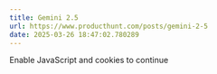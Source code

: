 ```yaml
---
title: Gemini 2.5
url: https://www.producthunt.com/posts/gemini-2-5
date: 2025-03-26 18:47:02.780289
---
```

Enable JavaScript and cookies to continue

